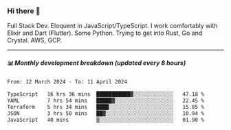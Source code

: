 ### Hi there 👋

Full Stack Dev. Eloquent in JavaScript/TypeScript. I work comfortably with Elixir and Dart (Flutter). Some Python. Trying to get into Rust, Go and Crystal. AWS, GCP.

***

##### 📊 Monthly development breakdown (updated every 8 hours)

<!--START_SECTION:waka-->

```txt
From: 12 March 2024 - To: 11 April 2024

TypeScript   16 hrs 36 mins  ███████████▓░░░░░░░░░░░░░   47.18 %
YAML         7 hrs 54 mins   █████▓░░░░░░░░░░░░░░░░░░░   22.45 %
Terraform    5 hrs 34 mins   ████░░░░░░░░░░░░░░░░░░░░░   15.85 %
JSON         3 hrs 50 mins   ██▓░░░░░░░░░░░░░░░░░░░░░░   10.94 %
JavaScript   40 mins         ▒░░░░░░░░░░░░░░░░░░░░░░░░   01.90 %
```

<!--END_SECTION:waka-->
